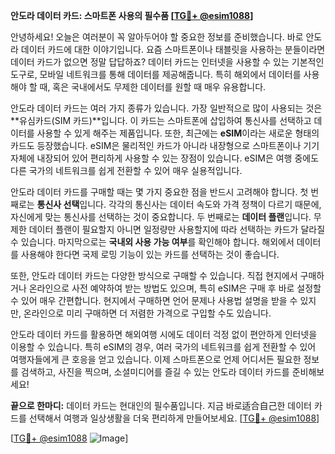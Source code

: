 **안도라 데이터 카드: 스마트폰 사용의 필수품 [[TG💪+ @esim1088](https://t.me/s/esim1088)]**

안녕하세요! 오늘은 여러분이 꼭 알아두어야 할 중요한 정보를 준비했습니다. 바로 안도라 데이터 카드에 대한 이야기입니다. 요즘 스마트폰이나 태블릿을 사용하는 분들이라면 데이터 카드가 없으면 정말 답답하죠? 데이터 카드는 인터넷을 사용할 수 있는 기본적인 도구로, 모바일 네트워크를 통해 데이터를 제공해줍니다. 특히 해외에서 데이터를 사용해야 할 때, 혹은 국내에서도 무제한 데이터를 원할 때 매우 유용합니다.

안도라 데이터 카드는 여러 가지 종류가 있습니다. 가장 일반적으로 많이 사용되는 것은 **유심카드(SIM 카드)**입니다. 이 카드는 스마트폰에 삽입하여 통신사를 선택하고 데이터를 사용할 수 있게 해주는 제품입니다. 또한, 최근에는 **eSIM**이라는 새로운 형태의 카드도 등장했습니다. eSIM은 물리적인 카드가 아니라 내장형으로 스마트폰이나 기기 자체에 내장되어 있어 편리하게 사용할 수 있는 장점이 있습니다. eSIM은 여행 중에도 다른 국가의 네트워크를 쉽게 전환할 수 있어 매우 실용적입니다.

안도라 데이터 카드를 구매할 때는 몇 가지 중요한 점을 반드시 고려해야 합니다. 첫 번째로는 **통신사 선택**입니다. 각각의 통신사는 데이터 속도와 가격 정책이 다르기 때문에, 자신에게 맞는 통신사를 선택하는 것이 중요합니다. 두 번째로는 **데이터 플랜**입니다. 무제한 데이터 플랜이 필요할지 아니면 일정량만 사용할지에 따라 선택하는 카드가 달라질 수 있습니다. 마지막으로는 **국내외 사용 가능 여부**를 확인해야 합니다. 해외에서 데이터를 사용해야 한다면 국제 로밍 기능이 있는 카드를 선택하는 것이 좋습니다.

또한, 안도라 데이터 카드는 다양한 방식으로 구매할 수 있습니다. 직접 현지에서 구매하거나 온라인으로 사전 예약하여 받는 방법도 있으며, 특히 eSIM은 구매 후 바로 설정할 수 있어 매우 간편합니다. 현지에서 구매하면 언어 문제나 사용법 설명을 받을 수 있지만, 온라인으로 미리 구매하면 더 저렴한 가격으로 구입할 수도 있습니다.

안도라 데이터 카드를 활용하면 해외여행 시에도 데이터 걱정 없이 편안하게 인터넷을 이용할 수 있습니다. 특히 eSIM의 경우, 여러 국가의 네트워크를 쉽게 전환할 수 있어 여행자들에게 큰 호응을 얻고 있습니다. 이제 스마트폰으로 언제 어디서든 필요한 정보를 검색하고, 사진을 찍으며, 소셜미디어를 즐길 수 있는 안도라 데이터 카드를 준비해보세요!

**끝으로 한마디:** 데이터 카드는 현대인의 필수품입니다. 지금 바로适合自己한 데이터 카드를 선택해서 여행과 일상생활을 더욱 편리하게 만들어보세요. [[TG💪+ @esim1088](https://t.me/s/esim1088)]

[[TG💪+ @esim1088](https://t.me/s/esim1088) ![Image](https://i.postimg.cc/Y0z9fWf4/image.png)]